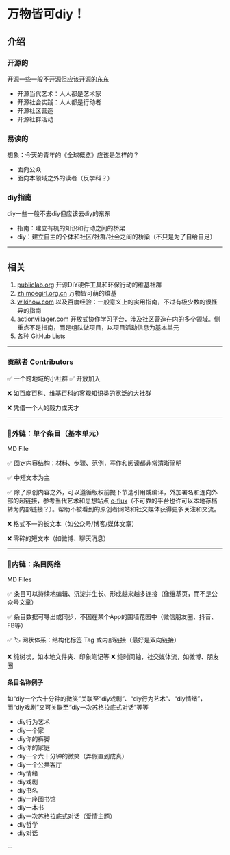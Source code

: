# 万物皆可diy！ 

## 介绍

### **开源的**

开源一些一般不开源但应该开源的东东

- 开源当代艺术：人人都是艺术家
- 开源社会实践：人人都是行动者
- 开源社区营造
- 开源社群活动

### **易读的**

想象：今天的青年的《全球概览》应该是怎样的？

- 面向公众
- 面向本领域之外的读者（反学科？）

### **diy指南**

diy一些一般不去diy但应该去diy的东东

- 指南：建立有机的知识和行动之间的桥梁
- diy：建立自主的个体和社区/社群/社会之间的桥梁（不只是为了自给自足）

---

## 相关

1. [publiclab.org](http://publiclab.org/) 开源DIY硬件工具和环保行动的维基社群
2. [zh.moegirl.org.cn](http://zh.moegirl.org.cn/) 万物皆可萌的维基
3. [wikihow.com](http://wikiHow.com) 以及百度经验：一般意义上的实用指南，不过有极少数的很怪异的指南
4. [actionvillager.com](http://actionvillager.com/) 开放式协作学习平台，涉及社区营造在内的多个领域。侧重点不是指南，而是组队做项目，以项目活动信息为基本单元
5. 各种 GitHub Lists

---

### 贡献者 **Contributors**

✅ 一个跨地域的小社群 ✅ 开放加入

❌ 如百度百科、维基百科的客观知识类的宽泛的大社群

❌ 凭借一个人的毅力或天才

---

### 🔗外链：单个条目（基本单元）

MD File

✅ 固定内容结构：材料、步骤、范例，写作和阅读都非常清晰简明

✅ 中短文本为主 

✅ 除了原创内容之外，可以遵循版权前提下节选引用或编译，外加署名和连向外部的超链接，参考当代艺术和思想站点 [e-flux](conversations.e-flux.com/)（不可靠的平台也许可以本地存档转为内部链接？）。帮助不被看到的原创者网站和社交媒体获得更多关注和交流。

❌ 格式不一的长文本（如公众号/博客/媒体文章）

❌ 零碎的短文本（如微博、聊天消息）

---

### 🔗内链：条目网络

MD Files

✅ 条目可以持续地编辑、沉淀并生长、形成越来越多连接（像维基页，而不是公众号文章）

✅ 条目数据可导出或同步，不困在某个App的围墙花园中（微信朋友圈、抖音、FB等）

✅ 🏷️ 网状体系：结构化标签 Tag 或内部链接（最好是双向链接）

❌ 纯树状，如本地文件夹、印象笔记等 ❌ 纯时间轴，社交媒体流，如微博、朋友圈


#### 条目名称例子

如“diy一个六十分钟的微笑”关联至“diy戏剧”、“diy行为艺术”、“diy情绪”，而“diy戏剧”又可关联至“diy一次苏格拉底式对话”等等

- diy行为艺术
- diy一个家
- diy你的裤脚
- diy你的家庭
- diy一个六十分钟的微笑（弄假直到成真）
- diy一个公共客厅
- diy情绪
- diy戏剧
- diy书名
- diy一座图书馆
- diy一本书
- diy一次苏格拉底式对话（爱情主题）
- diy哲学
- diy对话

--



